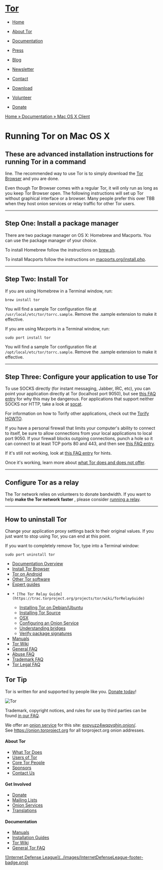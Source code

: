 # [Tor](../index.html.en)

  * [Home](../index.html.en)
  * [About Tor](../about/overview.html.en)
  * [Documentation](../docs/documentation.html.en)
  * [Press](../press/press.html.en)
  * [Blog](https://blog.torproject.org/blog/)
  * [Newsletter](https://newsletter.torproject.org)
  * [Contact](../about/contact.html.en)

  * [Download](../download/download-easy.html.en)
  * [Volunteer](../getinvolved/volunteer.html.en)
  * [Donate](../donate/donate-button.html.en)

[Home » ](../index.html.en) [Documentation » ](../docs/documentation.html.en)
[Mac OS X Client](../docs/tor-doc-osx.html.en)

# Running Tor on Mac OS X

  

## These are advanced installation instructions for running Tor in a command
line. The recommended way to use Tor is to simply download the [Tor
Browser](../projects/torbrowser.html.en) and you are done.

Even though Tor Browser comes with a regular Tor, it will only run as long as
you keep Tor Browser open. The following instructions will set up Tor without
graphical interface or a browser. Many people prefer this over TBB when they
host onion services or relay traffic for other Tor users.

* * *

## Step One: Install a package manager

  

There are two package manager on OS X: Homebrew and Macports. You can use the
package manager of your choice.

To install Homebrew follow the instructions on [brew.sh](https://brew.sh/).

To install Macports follow the instructions on
[macports.org/install.php](https://www.macports.org/install.php).

* * *

## Step Two: Install Tor

  

If you are using Homebrew in a Terminal window, run:

    
    
    brew install tor

You will find a sample Tor configuration file at
`/usr/local/etc/tor/torrc.sample`. Remove the .sample extension to make it
effective.

If you are using Macports in a Terminal window, run:

    
    
    sudo port install tor

You will find a sample Tor configuration file at
`/opt/local/etc/tor/torrc.sample`. Remove the .sample extension to make it
effective.

* * *

## Step Three: Configure your application to use Tor

To use SOCKS directly (for instant messaging, Jabber, IRC, etc), you can point
your application directly at Tor (localhost port 9050), but see [this FAQ
entry](https://trac.torproject.org/projects/tor/wiki/doc/TorFAQ#SOCKSAndDNS)
for why this may be dangerous. For applications that support neither SOCKS nor
HTTP, take a look at [socat](http://www.dest-unreach.org/socat/).

For information on how to Torify other applications, check out the [Torify
HOWTO](https://trac.torproject.org/projects/tor/wiki/doc/TorifyHOWTO).

If you have a personal firewall that limits your computer's ability to connect
to itself, be sure to allow connections from your local applications to local
port 9050. If your firewall blocks outgoing connections, punch a hole so it
can connect to at least TCP ports 80 and 443, and then see [this FAQ
entry](https://trac.torproject.org/projects/tor/wiki/doc/TorFAQ#FirewalledClient).

If it's still not working, look at [this FAQ
entry](../docs/faq.html.en#DoesntWork) for hints.

Once it's working, learn more about [what Tor does and does not
offer](../download/download.html.en#Warning).

* * *

## Configure Tor as a relay

  

The Tor network relies on volunteers to donate bandwidth. If you want to help
**make the Tor network faster** , please consider [running a
relay](../docs/tor-doc-relay.html.en).

* * *

## How to uninstall Tor

  

Change your application proxy settings back to their original values. If you
just want to stop using Tor, you can end at this point.

If you want to completely remove Tor, type into a Terminal window:

    
    
    sudo port uninstall tor

  * [Documentation Overview](../docs/documentation.html.en)
  * [Install Tor Browser](../projects/torbrowser.html.en)
  * [Tor on Android](https://guardianproject.info/apps/orbot/)
  * [Other Tor software](../projects/projects.html.en)
  * [Expert guides](../docs/installguide.html.en)
  *     * [The Tor Relay Guide](https://trac.torproject.org/projects/tor/wiki/TorRelayGuide)
    * [Installing Tor on Debian/Ubuntu](../docs/debian.html.en)
    * [Installing Tor Source](../docs/tor-doc-unix.html.en)
    * [OSX](../docs/tor-doc-osx.html.en)
    * [Configuring an Onion Service](../docs/tor-onion-service.html.en)
    * [Understanding bridges](../docs/bridges.html.en)
    * [Verify package signatures](../docs/verifying-signatures.html.en)
  * [Manuals](../docs/manual.html.en)
  * [Tor Wiki](https://trac.torproject.org/projects/tor/wiki/)
  * [General FAQ](../docs/faq.html.en)
  * [Abuse FAQ](../docs/faq-abuse.html.en)
  * [Trademark FAQ](../docs/trademark-faq.html.en)
  * [Tor Legal FAQ](../eff/tor-legal-faq.html.en)

## Tor Tip

Tor is written for and supported by people like you. [Donate
today](../donate/donate.html.en)!

![Tor](../images/onion.jpg)

Trademark, copyright notices, and rules for use by third parties can be found
[in our FAQ](../docs/trademark-faq.html.en).

We offer an [onion service](https://www.torproject.org/docs/hidden-services)
for this site: [expyuzz4wqqyqhjn.onion/](http://expyuzz4wqqyqhjn.onion/).  
See <https://onion.torproject.org> for all torproject.org onion addresses.

#### About Tor

  * [What Tor Does](../about/overview.html.en)
  * [Users of Tor](../about/torusers.html.en)
  * [Core Tor People](../about/corepeople.html.en)
  * [Sponsors](../about/sponsors.html.en)
  * [Contact Us](../about/contact.html.en)

#### Get Involved

  * [Donate](../donate/donate-foot.html.en)
  * [Mailing Lists](../docs/documentation.html.en#MailingLists)
  * [Onion Services](../docs/onion-services.html.en)
  * [Translations](../getinvolved/translation.html.en)

#### Documentation

  * [Manuals](../docs/tor-manual.html.en)
  * [Installation Guides](../docs/documentation.html.en)
  * [Tor Wiki](https://trac.torproject.org/projects/tor/wiki/)
  * [General Tor FAQ](../docs/faq.html.en)

[![Internet Defense League](../images/InternetDefenseLeague-footer-
badge.png)](https://internetdefenseleague.org/)

